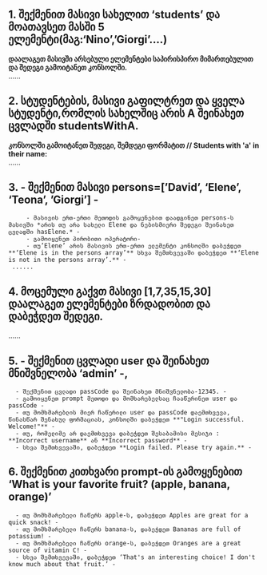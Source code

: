 ## 1. შექმენით მასივი სახელით ‘students’ და მოათავსეთ მასში 5 ელემენტი(მაგ:‘Nino’,’Giorgi’....)

**დაალაგეთ მასივში არსებული ელემენტები საპირისპირო მიმართებულით და შედეგი გამოიტანეთ კონსოლში.**  
 ......

## 2. სტუდენტების, მასივი გაფილტრეთ და ყველა სტუდენტი,რომლის სახელშიც არის A შეინახეთ ცვლადში studentsWithA.

**კონსოლში გამოიტანეთ შედეგი, შემდეგი ფორმატით // Students with 'a' in their name:**  
 ......

## 3. - შექმენით მასივი persons=[’David’, ‘Elene’, ‘Teona’, ’Giorgi’] -

         - მასივის ერთ-ერთი მეთოდის გამოყენებით დაადგინეთ persons-ს მასივში *არის თუ არა სახელი Elene და ნებისმიერი შედეგი შეინახეთ ცვლადში hasElene.* -
         - გამოიყენეთ პირობითი ოპერატორი-
         - თუ’Elene’ არის მასივის ერთ-ერთი ელემენტი კონსოლში დაბეჭდეთ **‘Elene is in the persons array’** სხვა შემთხვევაში დაბეჭდეთ **‘Elene is not in the persons array’.** -
     ......

## 4. მოცემული გაქვთ მასივი [1,7,35,15,30] დაალაგეთ ელემენტები ზრდადობით და დაბეჭდეთ შედეგი.

......

## 5. - შექმენით ცვლადი user და შეინახეთ მნიშვნელობა ‘admin’ -,

      - შექმენით ცვლადი passCode და შეინახეთ მნიშვნელობა-12345. -
      - გამოიყენეთ prompt მეთოდი და მომხარებელსაც ჩააწერინეთ user და passCode -
      - თუ მომხმარებლის მიერ ჩაწერილი user და passCode დაემთხვევა, წინასწარ შენახულ ფორმაციას, კონსოლში დაბეჭდეთ **"Login successful. Welcome!"** -
      - თუ, რომელიმე არ დაემთხვევა დაბეჭდეთ შესაბამისი მესიჯი : **Incorrect username** ან **Incorrect password** -
      - სხვა შემთხვევაში, დაბეჭდეთ **Login failed. Please try again.** -

## 6. **შექმენით კითხვარი prompt-ის გამოყენებით ‘What is your favorite fruit? (apple, banana, orange)’**

      - თუ მომხმარებელი ჩაწერს apple-ს, დაბეჭდეთ Apples are great for a quick snack! -
      - თუ მომხმარებელი ჩაწერს banana-ს, დაბეჭდეთ Bananas are full of potassium! -
      - თუ მომხმარებელი ჩაწერს orange-ს, დაბეჭდეთ Oranges are a great source of vitamin C! -
      - სხვა შემთხვევაში, დაბეჭდეთ ‘That's an interesting choice! I don't know much about that fruit.’ -
